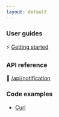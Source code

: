 ```yaml
---
layout: default
---
```


### User guides
:zap: [Getting started](/notifme-docs/guides/getting-started/)

### API reference
:rocket: [/api/notification](http://docs.notifme.apiary.io)

### Code examples
- [Curl](/notifme-docs/code-examples/curl)
